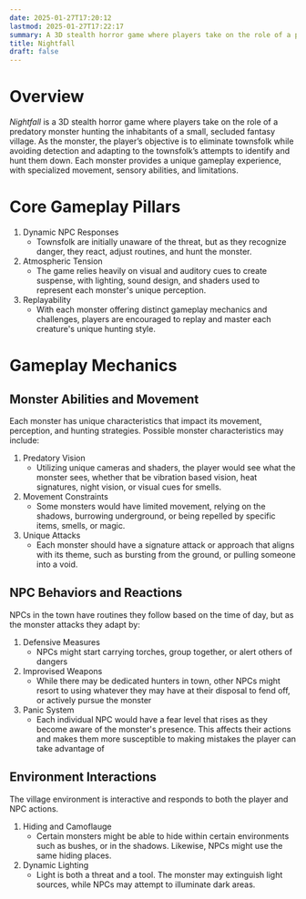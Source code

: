 ```yaml
---
date: 2025-01-27T17:20:12
lastmod: 2025-01-27T17:22:17
summary: A 3D stealth horror game where players take on the role of a predatory monster hunting the inhabitants of a small, secluded fantasy village.
title: Nightfall
draft: false
---
```

# Overview
_Nightfall_ is a 3D stealth horror game where players take on the role of a predatory monster hunting the inhabitants of a small, secluded fantasy village. As the monster, the player’s objective is to eliminate townsfolk while avoiding detection and adapting to the townsfolk’s attempts to identify and hunt them down. Each monster provides a unique gameplay experience, with specialized movement, sensory abilities, and limitations.

# Core Gameplay Pillars
1. Dynamic NPC Responses
	- Townsfolk are initially unaware of the threat, but as they recognize danger, they react, adjust routines, and hunt the monster.
1. Atmospheric Tension
	- The game relies heavily on visual and auditory cues to create suspense, with lighting, sound design, and shaders used to represent each monster's unique perception.
1. Replayability
	- With each monster offering distinct gameplay mechanics and challenges, players are encouraged to replay and master each creature's unique hunting style.

# Gameplay Mechanics
## Monster Abilities and Movement
Each monster has unique characteristics that impact its movement, perception, and hunting strategies. Possible monster characteristics may include: 
1. Predatory Vision
	- Utilizing unique cameras and shaders, the player would see what the monster sees, whether that be vibration based vision, heat signatures, night vision, or visual cues for smells.
1. Movement Constraints
	- Some monsters would have limited movement, relying on the shadows, burrowing underground, or being repelled by specific items, smells, or magic.
1. Unique Attacks
	- Each monster should have a signature attack or approach that aligns with its theme, such as bursting from the ground, or pulling someone into a void.

## NPC Behaviors and Reactions
NPCs in the town have routines they follow based on the time of day, but as the monster attacks they adapt by:
1. Defensive Measures
	- NPCs might start carrying torches, group together, or alert others of dangers
1. Improvised Weapons
	- While there may be dedicated hunters in town, other NPCs might resort to using whatever they may have at their disposal to fend off, or actively pursue the monster
1. Panic System
	- Each individual NPC would have a fear level that rises as they become aware of the monster's presence. This affects their actions and makes them more susceptible to making mistakes the player can take advantage of

## Environment Interactions
The village environment is interactive and responds to both the player and NPC actions.
1. Hiding and Camoflauge
	- Certain monsters might be able to hide within certain environments such as bushes, or in the shadows. Likewise, NPCs might use the same hiding places.
1. Dynamic Lighting
	- Light is both a threat and a tool. The monster may extinguish light sources, while NPCs may attempt to illuminate dark areas.